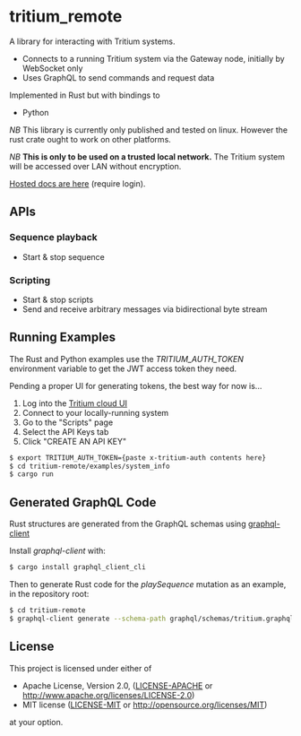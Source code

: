 # tritium_remote

A library for interacting with Tritium systems.

-   Connects to a running Tritium system via the Gateway node, initially by WebSocket only
-   Uses GraphQL to send commands and request data

Implemented in Rust but with bindings to

-   Python

_NB_ This library is currently only published and tested on linux. However the rust crate ought to work on other platforms.

_NB_ **This is only to be used on a trusted local network.** The Tritium system will be accessed over LAN without encryption.

[Hosted docs are here](https://tritiumrobot.cloud/docs/remote/) (require login).

## APIs

### Sequence playback

-   Start & stop sequence

### Scripting

-   Start & stop scripts
-   Send and receive arbitrary messages via bidirectional byte stream

## Running Examples

The Rust and Python examples use the _TRITIUM_AUTH_TOKEN_ environment variable to get the JWT access token they need.

Pending a proper UI for generating tokens, the best way for now is...

1. Log into the [Tritium cloud UI](https://tritiumrobot.cloud/)
2. Connect to your locally-running system
3. Go to the "Scripts" page
4. Select the API Keys tab
5. Click "CREATE AN API KEY"

```bash
$ export TRITIUM_AUTH_TOKEN={paste x-tritium-auth contents here}
$ cd tritium-remote/examples/system_info
$ cargo run
```

## Generated GraphQL Code

Rust structures are generated from the GraphQL schemas using [graphql-client](https://crates.io/crates/graphql_client_cli)

Install _graphql-client_ with:

```bash
$ cargo install graphql_client_cli
```

Then to generate Rust code for the _playSequence_ mutation as an example, in the repository root:

```bash
$ cd tritium-remote
$ graphql-client generate --schema-path graphql/schemas/tritium.graphql --output-directory src/graphql/mutations graphql/mutations/play_sequence.graphql
```

## License
This project is licensed under either of

* Apache License, Version 2.0, ([LICENSE-APACHE](LICENSE-APACHE) or http://www.apache.org/licenses/LICENSE-2.0)
* MIT license ([LICENSE-MIT](LICENSE-MIT) or http://opensource.org/licenses/MIT)

at your option.
